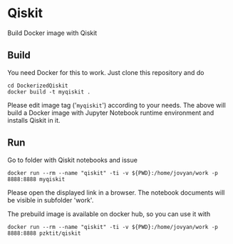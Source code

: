 # Qiskit
Build Docker image with Qiskit

## Build

You need Docker for this to work. Just clone this repository and do

```
cd DockerizedQiskit
docker build -t myqiskit .
```
Please edit image tag ('``myqiskit``') according to your needs. 
The above will build a Docker image with Jupyter Notebook runtime environment and installs Qiskit in it.

## Run

Go to folder with Qiskit notebooks and issue

```
docker run --rm --name "qiskit" -ti -v ${PWD}:/home/jovyan/work -p 8888:8888 myqiskit
```

Please open the displayed link in a browser. The notebook documents will be visible in subfolder 'work'.

The prebuild image is available on docker hub, so you can use it with

```
docker run --rm --name "qiskit" -ti -v ${PWD}:/home/jovyan/work -p 8888:8888 pzktit/qiskit
```
 
